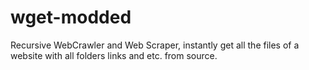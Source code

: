 # wget-modded
Recursive WebCrawler and Web Scraper, instantly get all the files of a website with all folders links and etc. from source. 
